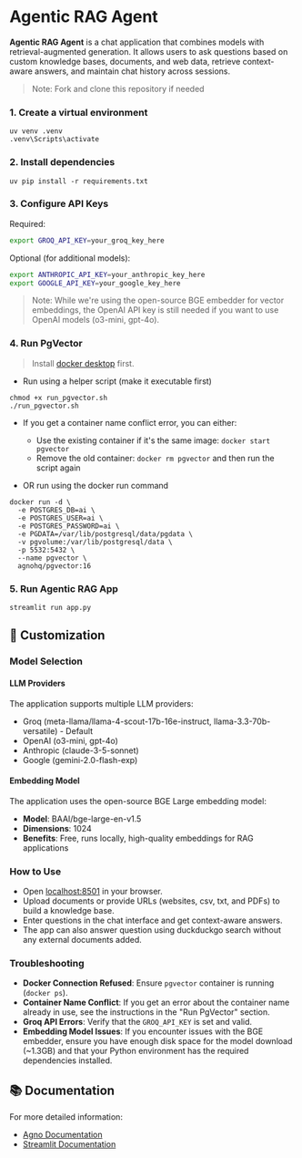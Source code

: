# Agentic RAG Agent

**Agentic RAG Agent** is a chat application that combines models with retrieval-augmented generation.
It allows users to ask questions based on custom knowledge bases, documents, and web data, retrieve context-aware answers, and maintain chat history across sessions.

> Note: Fork and clone this repository if needed

### 1. Create a virtual environment

```shell
uv venv .venv
.venv\Scripts\activate
```

### 2. Install dependencies

```shell
uv pip install -r requirements.txt
```

### 3. Configure API Keys

Required:
```bash
export GROQ_API_KEY=your_groq_key_here
```

Optional (for additional models):
```bash
export ANTHROPIC_API_KEY=your_anthropic_key_here
export GOOGLE_API_KEY=your_google_key_here
```

> Note: While we're using the open-source BGE embedder for vector embeddings, the OpenAI API key is still needed if you want to use OpenAI models (o3-mini, gpt-4o).

### 4. Run PgVector

> Install [docker desktop](https://docs.docker.com/desktop/install/mac-install/) first.

- Run using a helper script (make it executable first)

```shell
chmod +x run_pgvector.sh
./run_pgvector.sh
```

- If you get a container name conflict error, you can either:
  - Use the existing container if it's the same image: `docker start pgvector`
  - Remove the old container: `docker rm pgvector` and then run the script again

- OR run using the docker run command

```shell
docker run -d \
  -e POSTGRES_DB=ai \
  -e POSTGRES_USER=ai \
  -e POSTGRES_PASSWORD=ai \
  -e PGDATA=/var/lib/postgresql/data/pgdata \
  -v pgvolume:/var/lib/postgresql/data \
  -p 5532:5432 \
  --name pgvector \
  agnohq/pgvector:16
```

### 5. Run Agentic RAG App

```shell
streamlit run app.py
```

## 🔧 Customization

### Model Selection

#### LLM Providers
The application supports multiple LLM providers:
- Groq (meta-llama/llama-4-scout-17b-16e-instruct, llama-3.3-70b-versatile) - Default
- OpenAI (o3-mini, gpt-4o)
- Anthropic (claude-3-5-sonnet)
- Google (gemini-2.0-flash-exp)

#### Embedding Model
The application uses the open-source BGE Large embedding model:
- **Model**: BAAI/bge-large-en-v1.5
- **Dimensions**: 1024
- **Benefits**: Free, runs locally, high-quality embeddings for RAG applications

### How to Use
- Open [localhost:8501](http://localhost:8501) in your browser.
- Upload documents or provide URLs (websites, csv, txt, and PDFs) to build a knowledge base.
- Enter questions in the chat interface and get context-aware answers.
- The app can also answer question using duckduckgo search without any external documents added.

### Troubleshooting
- **Docker Connection Refused**: Ensure `pgvector` container is running (`docker ps`).
- **Container Name Conflict**: If you get an error about the container name already in use, see the instructions in the "Run PgVector" section.
- **Groq API Errors**: Verify that the `GROQ_API_KEY` is set and valid.
- **Embedding Model Issues**: If you encounter issues with the BGE embedder, ensure you have enough disk space for the model download (~1.3GB) and that your Python environment has the required dependencies installed.

## 📚 Documentation

For more detailed information:
- [Agno Documentation](https://docs.agno.com)
- [Streamlit Documentation](https://docs.streamlit.io)



